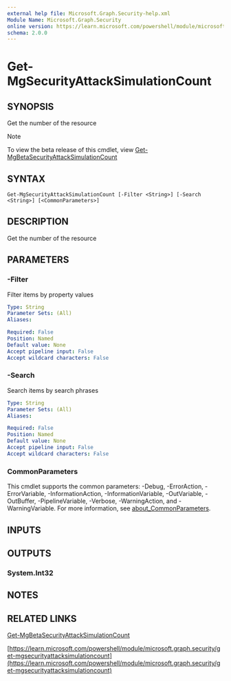 ```yaml
---
external help file: Microsoft.Graph.Security-help.xml
Module Name: Microsoft.Graph.Security
online version: https://learn.microsoft.com/powershell/module/microsoft.graph.security/get-mgsecurityattacksimulationcount
schema: 2.0.0
---
```


# Get-MgSecurityAttackSimulationCount

## SYNOPSIS
Get the number of the resource

> [!NOTE]
> To view the beta release of this cmdlet, view [Get-MgBetaSecurityAttackSimulationCount](/powershell/module/Microsoft.Graph.Beta.Security/Get-MgBetaSecurityAttackSimulationCount?view=graph-powershell-beta)

## SYNTAX

```
Get-MgSecurityAttackSimulationCount [-Filter <String>] [-Search <String>] [<CommonParameters>]
```

## DESCRIPTION
Get the number of the resource

## PARAMETERS

### -Filter
Filter items by property values

```yaml
Type: String
Parameter Sets: (All)
Aliases:

Required: False
Position: Named
Default value: None
Accept pipeline input: False
Accept wildcard characters: False
```

### -Search
Search items by search phrases

```yaml
Type: String
Parameter Sets: (All)
Aliases:

Required: False
Position: Named
Default value: None
Accept pipeline input: False
Accept wildcard characters: False
```

### CommonParameters
This cmdlet supports the common parameters: -Debug, -ErrorAction, -ErrorVariable, -InformationAction, -InformationVariable, -OutVariable, -OutBuffer, -PipelineVariable, -Verbose, -WarningAction, and -WarningVariable. For more information, see [about_CommonParameters](http://go.microsoft.com/fwlink/?LinkID=113216).

## INPUTS

## OUTPUTS

### System.Int32
## NOTES

## RELATED LINKS
[Get-MgBetaSecurityAttackSimulationCount](/powershell/module/Microsoft.Graph.Beta.Security/Get-MgBetaSecurityAttackSimulationCount?view=graph-powershell-beta)

[https://learn.microsoft.com/powershell/module/microsoft.graph.security/get-mgsecurityattacksimulationcount](https://learn.microsoft.com/powershell/module/microsoft.graph.security/get-mgsecurityattacksimulationcount)


